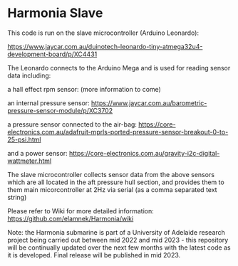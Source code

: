 # Harmonia Slave
This code is run on the slave microcontroller (Arduino Leonardo):

https://www.jaycar.com.au/duinotech-leonardo-tiny-atmega32u4-development-board/p/XC4431

The Leonardo connects to the Arduino Mega and is used for reading sensor data including:

a hall effect rpm sensor:
(more information to come) 

an internal pressure sensor:
https://www.jaycar.com.au/barometric-pressure-sensor-module/p/XC3702

a pressure sensor connected to the air-bag:
https://core-electronics.com.au/adafruit-mprls-ported-pressure-sensor-breakout-0-to-25-psi.html

and a power sensor:
https://core-electronics.com.au/gravity-i2c-digital-wattmeter.html

The slave microcontroller collects sensor data from the above sensors which are all located in the aft pressure hull section, and provides them to them main micorcontroller at 2Hz via serial (as a comma separated text string)

Please refer to Wiki for more detailed information:
https://github.com/elamnek/Harmonia/wiki

Note: the Harmonia submarine is part of a University of Adelaide research project being carried out between mid 2022 and mid 2023 - this repository will be continually updated over the next few months with the latest code as it is developed. Final release will be published in mid 2023.
